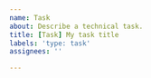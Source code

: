 ```yaml
---
name: Task
about: Describe a technical task.
title: [Task] My task title 
labels: 'type: task'
assignees: ''

---
```


